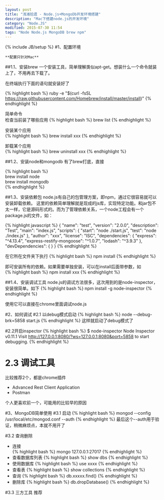 ```yaml
---
layout: post
title: "浅滩拾遗 - Node.js+MongoDb开发环境搭建"
description: "Mac下搭建node.js的开发环境"
category: "Node.JS"
modified: 2015-07-30 11:54
tags: "Node Node.js MongoDB brew npm"
---
```

{% include JB/setup %}
#1、配置环境

	**配置只针对Mac**

##1.1、安装brew
一个安装工具，简单理解类似apt-get。想装什么一个命令就装上了，不用再去下载了。

在终端执行下面的语句就安装好了

{% highlight bash %} 
ruby -e "$(curl -fsSL https://raw.githubusercontent.com/Homebrew/install/master/install)" 
{% endhighlight %}

简单命令  
检查当前装了哪些应用
{% highlight bash %} 
brew list
{% endhighlight %}

安装某个应用  
{% highlight bash %} 
brew install xxx
{% endhighlight %}

卸载某个应用  
{% highlight bash %} 
brew uninstall xxx
{% endhighlight %}

##1.2、安装node和mongodb
有了brew打底，直接

{% highlight bash %}   
brew install node  
brew install mongodb  
{% endhighlight %}

##1.3、安装依赖包
node.js有自己的包管理方案，即npm，通过它很容易就可以安装卸载依赖。
这里的依赖简单理解就是现成的js库，实现特定功能。和jar包不太一样，它是源码形式的。而为了管理依赖关系，一个node工程会有一个package.js的文件，如：

{% highlight javascript %} 
{
  "name": "test",
  "version": "2.0.0",
  "description": "Test",
  "main": "index.js",
  "scripts": {
    "start": "node ./start.js",
    "test": "node ./index.js"
  },
  "author": "xxx",
  "license": "ISC",
  "dependencies": {
    "express": "^4.13.4",
    "express-restify-mongoose": "^1.0.7",
    "lodash": "^3.9.3"
  },
  "devDependencies": {
  }
}
{% endhighlight %}

在它所在文件夹下执行
{% highlight bash %} 
npm install
{% endhighlight %}

即可安装所有的依赖。如果需要单独安装，可以在install后面带参数，如  
{% highlight bash %} 
npm install xxx
{% endhighlight %}

##1.4、安装调试工具
node.js的调试方法很多，这次用到的是node-inspector，安装很简单。如下
{% highlight bash %} 
npm install -g node-inspector
{% endhighlight %}

使用它可以直接在chrome里面调试node.js

#2、如何调试
#2.1 以debug模式启动
{% highlight bash %} 
node --debug-brk=5858 start.js
{% endhighlight %} 
这样就启动了debug模式了

#2.2开启inspector
{% highlight bash %} 
$ node-inspector 
Node Inspector v0.11.1
Visit http://127.0.0.1:8080/?ws=127.0.0.1:8080&port=5858 to start debugging.
{% endhighlight %} 

# 2.3 调试工具
比较推荐2个，都是chrome插件

* Advanced Rest Client Application
* Postman

个人更喜欢前一个，可能用的比较早的原因


#3、MongoDB简单使用
#3.1 启动
{% highlight bash %} 
mongod --config /usr/local/etc/mongod.conf --auth
{% endhighlight %} 
最后这个--auth用于验证，稍微麻烦点，本就不用开了

#3.2 查询删除
* 连接  
{% highlight bash %} 
mongo 127.0.0.1:27017
{% endhighlight %} 
* 查看数据库列表
{% highlight bash %}
show dbs 
{% endhighlight %}
* 使用数据库 
{% highlight bash %}
use xxxx 
{% endhighlight %}
* 查看表 
{% highlight bash %}
show collections 
{% endhighlight %}
* 查询 
{% highlight bash %} 
db.xxxxx.find()
{% endhighlight %} 
* 删除库
{% highlight bash %} 
db.dropDatabase()
{% endhighlight %} 
 

#3.3 三方工具
推荐